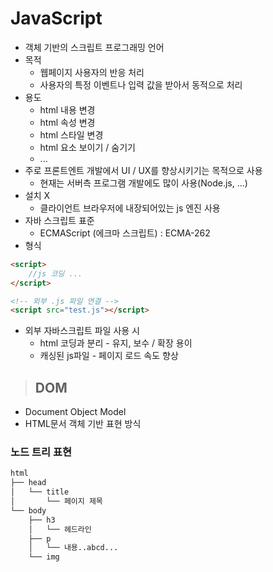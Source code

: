 # JavaScript
* 객체 기반의 스크립트 프로그래밍 언어
* 목적
  * 웹페이지 사용자의 반응 처리
  * 사용자의 특정 이벤트나 입력 값을 받아서 동적으로 처리
* 용도
  * html 내용 변경
  * html 속성 변경
  * html 스타일 변경
  * html 요소 보이기 / 숨기기
  * ...
* 주로 프론트엔트 개발에서 UI / UX를 향상시키기는 목적으로 사용
  * 현재는 서버측 프로그램 개발에도 많이 사용(Node.js, ...)
* 설치 X
  * 클라이언트 브라우저에 내장되어있는 js 엔진 사용
* 자바 스크립트 표준
  * ECMAScript (에크마 스크립트) : ECMA-262
* 형식
```html
<script>
    //js 코딩 ...
</script>

<!-- 외부 .js 파일 연결 -->
<script src="test.js"></script>
```
* 외부 자바스크립트 파일 사용 시
  * html 코딩과 분리 - 유지, 보수 / 확장 용이
  * 캐싱된 js파일 - 페이지 로드 속도 향상 

> ## DOM
* Document Object Model
* HTML문서 객체 기반 표현 방식
### 노드 트리 표현

```bash
html
├── head
│   └── title
│       └── 페이지 제목 
└── body
    ├── h3
    │   └── 헤드라인 
    ├── p
    │   └── 내용..abcd... 
    └── img

```

